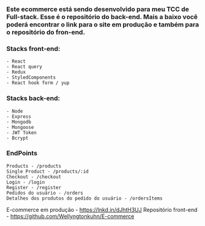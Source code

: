 ### Este ecommerce está sendo desenvolvido para meu TCC de Full-stack. Esse é o repositório do back-end. Mais a baixo você poderá encontrar o link para o site em produção e também para o repositório do fron-end.


### Stacks front-end:
    - React
    - React query
    - Redux
    - StyledComponents
    - React hook form / yup

### Stacks back-end:
    - Node
    - Express
    - Mongodb
    - Mongoose
    - JWT Token
    - Bcrypt

### EndPoints
    Products - /products
    Single Product - /products/:id
    Checkout - /checkout
    Login - /login
    Register - /register
    Pedidos do usuário - /orders
    Detalhes dos produtos do pedido do usuário - /ordersItems

E-commerce em produção - https://lnkd.in/dJhtH3UJ
Repositório front-end - https://github.com/Wellyngtonkuhn/E-commerce
